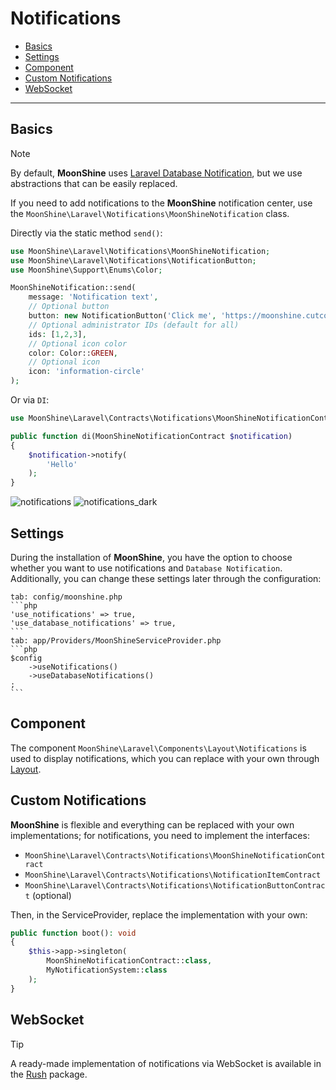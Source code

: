# Notifications

- [Basics](#basics)
- [Settings](#settings)
- [Component](#component)
- [Custom Notifications](#custom)
- [WebSocket](#web-socket)

---

<a name="basics"></a>
## Basics

> [!NOTE]
> By default, **MoonShine** uses [Laravel Database Notification](https://laravel.com/docs/notifications#database-notifications), but we use abstractions that can be easily replaced.

If you need to add notifications to the **MoonShine** notification center, use the `MoonShine\Laravel\Notifications\MoonShineNotification` class.

Directly via the static method `send()`:

```php
use MoonShine\Laravel\Notifications\MoonShineNotification;
use MoonShine\Laravel\Notifications\NotificationButton;
use MoonShine\Support\Enums\Color;

MoonShineNotification::send(
    message: 'Notification text',
    // Optional button
    button: new NotificationButton('Click me', 'https://moonshine.cutcode.dev'),
    // Optional administrator IDs (default for all)
    ids: [1,2,3],
    // Optional icon color
    color: Color::GREEN,
    // Optional icon
    icon: 'information-circle'
);
```

Or via `DI`:

```php
use MoonShine\Laravel\Contracts\Notifications\MoonShineNotificationContract;

public function di(MoonShineNotificationContract $notification)
{
    $notification->notify(
        'Hello'
    );
}
```

![notifications](https://raw.githubusercontent.com/moonshine-software/doc/3.x/resources/screenshots/notifications.png#light)
![notifications_dark](https://raw.githubusercontent.com/moonshine-software/doc/3.x/resources/screenshots/notifications_dark.png#dark)

<a name="settings"></a>
## Settings

During the installation of **MoonShine**, you have the option to choose whether you want to use notifications and `Database Notification`.
Additionally, you can change these settings later through the configuration:

~~~tabs
tab: config/moonshine.php
```php
'use_notifications' => true,
'use_database_notifications' => true,
```
tab: app/Providers/MoonShineServiceProvider.php
```php
$config
    ->useNotifications()
    ->useDatabaseNotifications()
;
```
~~~

<a name="component"></a>
## Component

The component `MoonShine\Laravel\Components\Layout\Notifications` is used to display notifications, which you can replace with your own through [Layout](/docs/{{version}}/appearance/layout).

<a name="custom"></a>
## Custom Notifications

**MoonShine** is flexible and everything can be replaced with your own implementations; for notifications, you need to implement the interfaces:

- `MoonShine\Laravel\Contracts\Notifications\MoonShineNotificationContract`
- `MoonShine\Laravel\Contracts\Notifications\NotificationItemContract`
- `MoonShine\Laravel\Contracts\Notifications\NotificationButtonContract` (optional)

Then, in the ServiceProvider, replace the implementation with your own:

```php
public function boot(): void
{
    $this->app->singleton(
        MoonShineNotificationContract::class,
        MyNotificationSystem::class
    );
}
```

<a name="web-socket"></a>
## WebSocket

> [!TIP]
> A ready-made implementation of notifications via WebSocket is available in the [Rush](/plugins/rush) package.
